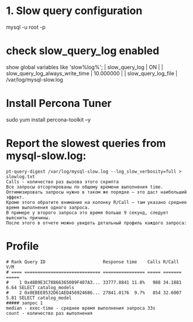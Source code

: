 # 1. Slow query configuration
mysql -u root -p
# check slow_query_log enabled
show global variables like 'slow%log%';
| slow_query_log                    | ON                      |
| slow_query_log_always_write_time  | 10.000000               |
| slow_query_log_file               | /var/log/mysql-slow.log

# Install Percona Tuner
sudo yum install percona-toolkit –y
# Report the slowest queries from mysql-slow.log:
```
pt-query-digest /var/log/mysql-slow.log --log_slow_verbosity=full > slowlog.txt
Calls - количество раз вызова этого скрипта
Все запросы отсортированы по общему времени выполнения time. Оптимизировать запросы нужно в таком же порядке — это даст наибольший эффект. 
Кроме этого обратите внимание на колонку R/Call — там указано среднее время выполнения одного запроса. 
В примере у второго запроса это время больше 9 секунд, следует выяснить причины.
После этого в отчете можно увидеть детальный профиль каждого запроса:
```
# Profile
```
# Rank Query ID                      Response time    Calls R/Call  V/M   
# ==== ============================= ================ ===== ======= ===== 
#    1 0x48B9E3C78866365009F407A3... 33777.8841 11.8%   988 34.1881  6.64 SELECT catalog_models
#    2 0x0EBEE8532D61AED456924686... 27841.0176  9.7%   854 32.6007  5.81 SELECT catalog_model
##### запрос 1
median - exec-time - среднее время выполнения запроса 33s
count - количество раз выполнения
```
